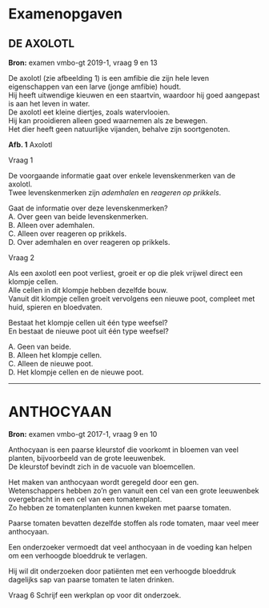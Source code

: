 # Examenopgaven

## DE AXOLOTL  
**Bron:** examen vmbo-gt 2019-1, vraag 9 en 13  

De axolotl (zie afbeelding 1) is een amfibie die zijn hele leven eigenschappen van een larve (jonge amfibie) houdt.  
Hij heeft uitwendige kieuwen en een staartvin, waardoor hij goed aangepast is aan het leven in water.  
De axolotl eet kleine diertjes, zoals watervlooien.  
Hij kan prooidieren alleen goed waarnemen als ze bewegen.  
Het dier heeft geen natuurlijke vijanden, behalve zijn soortgenoten.  

**Afb. 1** Axolotl  

Vraag 1

De voorgaande informatie gaat over enkele levenskenmerken van de axolotl.  
Twee levenskenmerken zijn *ademhalen* en *reageren op prikkels*.  

Gaat de informatie over deze levenskenmerken?  
A. Over geen van beide levenskenmerken.  
B. Alleen over ademhalen.  
C. Alleen over reageren op prikkels.  
D. Over ademhalen en over reageren op prikkels.  

Vraag 2

Als een axolotl een poot verliest, groeit er op die plek vrijwel direct een klompje cellen.  
Alle cellen in dit klompje hebben dezelfde bouw.  
Vanuit dit klompje cellen groeit vervolgens een nieuwe poot, compleet met huid, spieren en bloedvaten.  

Bestaat het klompje cellen uit één type weefsel?  
En bestaat de nieuwe poot uit één type weefsel?  

A. Geen van beide.  
B. Alleen het klompje cellen.  
C. Alleen de nieuwe poot.  
D. Het klompje cellen en de nieuwe poot.  

---

# ANTHOCYAAN  
**Bron:** examen vmbo-gt 2017-1, vraag 9 en 10  

Anthocyaan is een paarse kleurstof die voorkomt in bloemen van veel planten, bijvoorbeeld van de grote leeuwenbek.  
De kleurstof bevindt zich in de vacuole van bloemcellen.  

Het maken van anthocyaan wordt geregeld door een gen.  
Wetenschappers hebben zo’n gen vanuit een cel van een grote leeuwenbek overgebracht in een cel van een tomatenplant.  
Zo hebben ze tomatenplanten kunnen kweken met paarse tomaten.  

Paarse tomaten bevatten dezelfde stoffen als rode tomaten, maar veel meer anthocyaan.  

Een onderzoeker vermoedt dat veel anthocyaan in de voeding kan helpen om een verhoogde bloeddruk te verlagen.  

Hij wil dit onderzoeken door patiënten met een verhoogde bloeddruk dagelijks sap van paarse tomaten te laten drinken.  

Vraag 6
Schrijf een werkplan op voor dit onderzoek.  